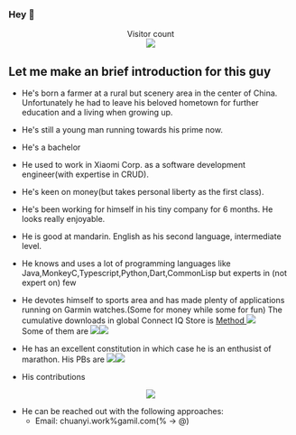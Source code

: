 ### Hey 👋

<p align="center">
  Visitor count<br>
  <img src="https://profile-counter.glitch.me/Likenttt/count.svg" />
</p>

## Let me make an brief introduction for this guy

- He's born a farmer at a rural but scenery area in the center of China. Unfortunately he had to leave his beloved hometown for further education and a living when growing up.
- He's still a young man running towards his prime now.
- He's a bachelor
- He used to work in Xiaomi Corp. as a software development engineer(with expertise in CRUD).
- He's keen on money(but takes personal liberty as the first class).
- He's been working for himself in his tiny company for 6 months. He looks really enjoyable.
- He is good at mandarin. English as his second language, intermediate level.
- He knows and uses a lot of programming languages like Java,MonkeyC,Typescript,Python,Dart,CommonLisp but experts in (not expert on) few
- He devotes himself to sports area and has made plenty of applications running on Garmin watches.(Some for money while some for fun) The cumulative downloads in global Connect IQ Store is <a href="https://github.com/Likenttt/Likenttt/blob/main/queryAllDownloads.py"> Method </a><img src="https://img.shields.io/badge/All_Apps-172274-red"/><br>Some of them are <img src="https://img.shields.io/badge/JumpJump-93298-green"/><img src="https://img.shields.io/badge/满江红WF-2926-red"/>
- He has an excellent constitution in which case he is an enthusist of marathon. His PBs are <img src="https://img.shields.io/badge/Marathon_PB-3:21:15-green"/><img src="https://img.shields.io/badge/Half_Marathon_PB-1:33:12-red"/>

- His contributions
<p align="center">
  <img align="center" src="https://github-readme-stats.vercel.app/api?username=likenttt&show_icons=true&count_private=true&include_all_commits=true" />
</p>

- He can be reached out with the following approaches:
  - Email: chuanyi.work%gamil.com(% -> @)
